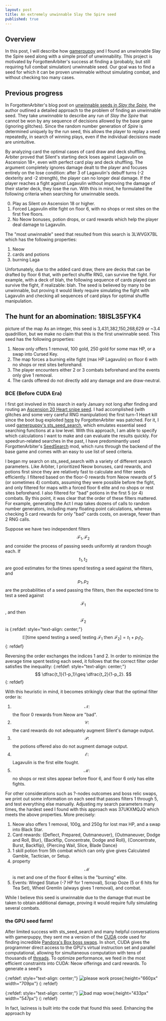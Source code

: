 ```yaml
---
layout: post
title: An extremely unwinnable Slay the Spire seed
published: true
---
```


## Overview
In this post, I will describe how [gamerpuppy](https://github.com/gamerpuppy) and I found an unwinnable Slay the Spire seed along with a simple proof of unwinnability.  This project is motivated by ForgottenArbiter's success at finding a (probably, but still requiring full combat simulation) unwinnable seed.  Our goal was to find a seed for which it can be proven unwinnable without simulating combat, and without checking too many cases.  

## Previous progress

In ForgottenArbiter's blog post on [unwinnable seeds in _Slay the Spire_](https://forgottenarbiter.github.io/Is-Every-Seed-Winnable/), the author outlined a detailed approach to the problem of finding an unwinnable seed.  They take _unwinnable_ to describe any run of _Slay the Spire_ that cannot be won by any sequence of decisions allowed by the base game (ignoring glitches).  Since the random number generation of _Spire_ is determined uniquely by the run seed, this allows the player to replay a seed repeatedly, in search of winning plays, even if the individual decisions made are unintuitive. 

By analyzing card the optimal cases of card draw and deck shuffling, Arbiter proved that Silent's starting deck loses against Lagavulin on Ascension 18+, even with perfect card play and deck shuffling.  The argument completely ignores damage dealt to the player and focuses entirely on the lose condition: after 3 of Lagavulin's debuff turns (-2 dexterity and -2 strength), the player can no longer deal damage.  If the player reaches a fight against Lagavulin without improving the damage of their starter deck, they lose the run.  With this in mind, he formulated the following criteria when searching for unwinnable seeds.  

0. Play as Silent on Ascension 18 or higher.  
1. Forced Lagavulin elite fight on floor 6, with no shops or rest sites on the first five floors.  
2. No Neow bonuses, potion drops, or card rewards which help the player deal damage to Lagavulin.  

The "most unwinnable" seed that resulted from this search is 3LWVGX7BL which has the following properties: 

1. Neow
2. cards and potions
3. burning Laga

Unfortunately, due to the added card draw, there are decks that can be drafted by floor 6 that, with perfect shuffle RNG, can survive the fight.  For example, with a deck of blah, the following sequence of cards played can survive the fight, if realizable: blah.  The seed is believed by many to be unwinnable, but proving it would likely require simulating the fight with Lagavulin and checking all sequences of card plays for optimal shuffle manipulation.  

## The hunt for an abomination: 18ISL35FYK4
picture of the map
As an integer, this seed is 3,431,382,150,268,629 or ~3.4 quadrillion, but we make no claim that this is the first unwinnable seed.  This seed has the following properties: 

1. Neow only offers 1 removal, 100 gold, 250 gold for some max HP, or a swap into Cursed Key.  
2. The map forces a burning elite fight (max HP Lagavulin) on floor 6 with no shops or rest sites beforehand.  
3. The player encounters either 2 or 3 combats beforehand and the events only give 1 removal.  
4. The cards offered do not directly add any damage and are draw-neutral.  

### BCE (Before CUDA Era)
I first got involved in this search in early January not long after finding and routing an [Ascension 20 Heart snipe seed](https://youtu.be/8jHTNGrreTw).  I had accomplished (with glitches and some very careful RNG manipulation) the first turn-1 Heart kill since the boot bug exploited [here](https://youtu.be/4knfPJyKLYY) by ForgottenArbiter was patched.  For it, I used [gamerpuppy's sts_seed_search](https://github.com/gamerpuppy/sts_seed_search), which emulates essential seed searching functions at a low level.  With this approach, I am able to specify which calculations I want to make and can evaluate the results quickly.  For speedrun-related searches in the past, I have predominantly used ForgottenArbiter's [SeedSearch](https://github.com/ForgottenArbiter/SeedSearch) mod, which runs through the backend of the base game and comes with an easy to use list of seed criteria.  

I began my search on sts_seed_search with a variety of different search parameters.  Like Arbiter, I prioritized Neow bonuses, card rewards, and potions first since they are relatively fast to calculate and filter seeds efficiently.  I filtered based on the floor-0 rewards from Neow rewards of 5 (or sometimes 4) combats, assuming they were possible before the fight, and only filtered for maps with a forced floor 6 elite and no shops or rest sites beforehand.  I also filtered for "bad" potions in the first 5 (or 4) combats.  By this point, it was clear that the order of these filters mattered.  For example, generating the Act I map takes dozens of calls to random number generators, including many floating point calculations, whereas checking 5 card rewards for only "bad" cards costs, on average, fewer than 2 RNG calls.  

Suppose we have two independent filters $$\mathcal{F}_1,\mathcal{F}_2$$ and consider the process of passing seeds uniformly at random though each.  If $$t_1,t_2$$ are good estimates for the times spend testing a seed against the filters, and $$p_1,p_2$$ are the probabilities of a seed passing the filters, then the expected time to test a seed against $$\mathcal{F_1}$$, and then $$\mathcal{F}_2$$ is 
{:refdef: style="text-align: center;"}
$$
	\mathbb{E}[
    	\text{time spend testing a seed} | 
        \text{ testing } \mathcal{F}_1
        \text{ then } \mathcal{F}_2
    ]
    = t_1 + p_1t_2.  
$$
{: refdef}

Reversing the order exchanges the indices 1 and 2.  In order to minimize the average time spent testing each seed, it follows that the correct filter order satisfies the inequality: 
{:refdef: style="text-align: center;"}
$$
	\dfrac{t_1}{1-p_1}\geq \dfrac{t_2}{1-p_2}.  
$$
{: refdef}

With this heuristic in mind, it becomes strikingly clear that the optimal filter order is: 

1. $$\mathcal{N}:$$ the floor 0 rewards from Neow are "bad".  
2. $$\mathcal{C}:$$ the card rewards do not adequately augment Silent's damage output.  
3. $$\mathcal{P}:$$ the potions offered also do not augment damage output.  
4. $$\mathcal{E}:$$ Lagavulin is the first elite fought.  
5. $$\mathcal{M}:$$ no shops or rest sites appear before floor 6, and floor 6 only has elite fights.  

For other considerations such as ?-nodes outcomes and boss relic swaps, we print out some information on each seed that passes filters 1 through 5, and test everything else manually.  Adjusting my search parameters many times, the hardest seed I found with this approach was 37UKXMQJQ which meets the above properties.  More precisely: 

1. Neow also offers 1 removal, 100g, and 250g for lost max HP, and a swap into Black Star.  
2. Card rewards: {Deflect, Prepared, Outmaneuver}, {Outmaneuver, Dodge and Roll, Blur}, {Backflip, Concentrate, Dodge and Roll}, {Concentrate, Burst, Backflip}, {Piercing Wail, Slice, Blade Dance}
3. 1 skill potion from 5th combat which can only give gives Calculated Gamble, Tactician, or Setup. 
4. property $$\mathcal{M}$$ is met and one of the floor 6 elites is the "burning" elite.  
4. Events: Winged Statue (-7 HP for 1 removal), Scrap Ooze (5 or 6 hits for Tea Set), Wheel Gremlin (always gives 1 removal), and combat. 

While I believe this seed is unwinnable due to the damage that must be taken to obtain additional damage, proving it would require fully simulating several combats.  

### the GPU seed farm!

After limited success with sts_seed_search and many helpful conversations with gamerpuppy, they sent me a version of the [CUDA](https://en.wikipedia.org/wiki/CUDA) code used for finding incredible [Pandora's Box boss swaps](https://docs.google.com/spreadsheets/d/1A3oW0tgInXa3h5azNoES4PQsTy-VdLFvDmn_CIUrbJE).  In short, CUDA gives the programmer direct access to the GPU's virtual instruction set and parallel computational, allowing for simultaneous computation with tens of thousands of [threads](https://en.wikipedia.org/wiki/Multithreading_(computer_architecture)).  To optimize performance, we feed in the most efficient constraints into CUDA: Neow offerings and card rewards.  To generate a seed's 

{:refdef: style="text-align: center;"}
![please work prose](https://raw.githubusercontent.com/OohBleh/OohBleh.github.io/master/_posts/bad-silent-cards.png){:height="660px" width="709px"}
{: refdef}

{:refdef: style="text-align: center;"}
![bad map wow](https://raw.githubusercontent.com/OohBleh/OohBleh.github.io/master/_posts/heinous-map.png){:height="433px" width="547px"}
{: refdef}





In fact, laziness is built into the code that found this seed.  Enhancing the approach by
